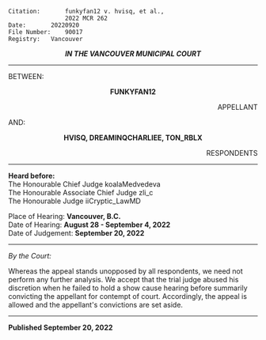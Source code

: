 	Citation:       funkyfan12 v. hvisq, et al.,
                	2022 MCR 262
	Date:		20220920
	File Number:	90017
	Registry:	Vancouver

<p align="center"><b><i>
				IN THE VANCOUVER MUNICIPAL COURT
</b></i>

---

BETWEEN:
<p align="center"><b>		FUNKYFAN12			</b>
<p align="right">		APPELLANT
<p>				AND:
<p align="center"><b>		HVISQ, DREAMINQCHARLIEE, TON_RBLX			</b>
<p align="right">		RESPONDENTS

---
	
**Heard before:**
<br> The Honourable Chief Judge koalaMedvedeva
<br> The Honourable Associate Chief Judge zli_c
<br> The Honourable Judge iiCryptic_LawMD

Place of Hearing: **Vancouver, B.C.**
<br>				Date of Hearing: **August 28 - September 4, 2022**
<br>				Date of Judgement: **September 20, 2022**
	
---

*By the Court:*

  Whereas the appeal stands unopposed by all respondents, we need not perform any further analysis. We accept that the trial judge abused his discretion when he failed to hold a show cause hearing before summarily convicting the appellant for contempt of court. Accordingly, the appeal is allowed and the appellant's convictions are set aside.
  

---
	
**Published September 20, 2022**
